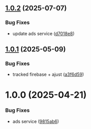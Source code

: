 ## [1.0.2](https://github.com/KhanhTQ-hub/com.ktgame.services.ads/compare/v1.0.1...v1.0.2) (2025-07-07)


### Bug Fixes

* update ads service ([d7018e8](https://github.com/KhanhTQ-hub/com.ktgame.services.ads/commit/d7018e820101d8626aff5ea7e9d573fbe953b3c0))

## [1.0.1](https://github.com/KhanhTQ-hub/com.ktgame.services.ads/compare/v1.0.0...v1.0.1) (2025-05-09)


### Bug Fixes

* tracked firebase + ajust ([a3f6d59](https://github.com/KhanhTQ-hub/com.ktgame.services.ads/commit/a3f6d59c539f0ba5a595ac947a29d3655cecfdac))

# 1.0.0 (2025-04-21)


### Bug Fixes

* ads service ([9815ab6](https://github.com/KhanhTQ-hub/com.ktgame.services.ads/commit/9815ab6e0f430eea95aa5f9f4cc0c53f5b3d669f))
